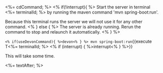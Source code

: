 <%= cdCommand; %>
<% if(!interrupt){ %>
Start the server in terminal <%= terminalId; %> by running the maven command 'mvn spring-boot:run'.

Because this terminal runs the server we will not use it for any other command.
<% } else { %>
The server is already running. Rerun the command to stop and relaunch it automatically.
<% } %> 

`<% if(useDevonCommand){ %>devon<% } %> mvn spring-boot:run`{{execute T<%= terminalId; %> <% if (interrupt) { %>interrupt<% } %>}}

This will take some time.

<%= textAfter; %>